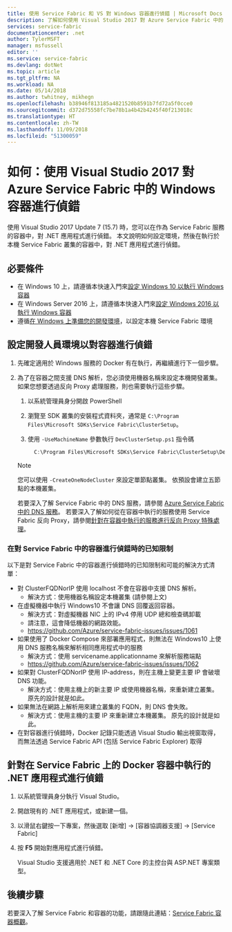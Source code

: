 ```yaml
---
title: 使用 Service Fabric 和 VS 對 Windows 容器進行偵錯 | Microsoft Docs
description: 了解如何使用 Visual Studio 2017 對 Azure Service Fabric 中的 Windows 容器進行偵錯。
services: service-fabric
documentationcenter: .net
author: TylerMSFT
manager: msfussell
editor: ''
ms.service: service-fabric
ms.devlang: dotNet
ms.topic: article
ms.tgt_pltfrm: NA
ms.workload: NA
ms.date: 05/14/2018
ms.author: twhitney, mikhegn
ms.openlocfilehash: b38946f813185a4821520b8591b7fd72a5f0cce0
ms.sourcegitcommit: d372d75558fc7be78b1a4b42b4245f40f213018c
ms.translationtype: HT
ms.contentlocale: zh-TW
ms.lasthandoff: 11/09/2018
ms.locfileid: "51300059"
---
```

# <a name="how-to-debug-windows-containers-in-azure-service-fabric-using-visual-studio-2017"></a>如何：使用 Visual Studio 2017 對 Azure Service Fabric 中的 Windows 容器進行偵錯

使用 Visual Studio 2017 Update 7 (15.7) 時，您可以在作為 Service Fabric 服務的容器中，對 .NET 應用程式進行偵錯。 本文說明如何設定環境，然後在執行於本機 Service Fabric 叢集的容器中，對 .NET 應用程式進行偵錯。

## <a name="prerequisites"></a>必要條件

* 在 Windows 10 上，請遵循本快速入門來[設定 Windows 10 以執行 Windows 容器](https://docs.microsoft.com/virtualization/windowscontainers/quick-start/quick-start-windows-10)
* 在 Windows Server 2016 上，請遵循本快速入門來[設定 Windows 2016 以執行 Windows 容器](https://docs.microsoft.com/virtualization/windowscontainers/quick-start/quick-start-windows-server)
* 遵循[在 Windows 上準備您的開發環境](https://docs.microsoft.com/azure/service-fabric/service-fabric-get-started)，以設定本機 Service Fabric 環境

## <a name="configure-your-developer-environment-to-debug-containers"></a>設定開發人員環境以對容器進行偵錯

1. 先確定適用於 Windows 服務的 Docker 有在執行，再繼續進行下一個步驟。

1. 為了在容器之間支援 DNS 解析，您必須使用機器名稱來設定本機開發叢集。 如果您想要透過反向 Proxy 處理服務，則也需要執行這些步驟。
    1. 以系統管理員身分開啟 PowerShell
    2. 瀏覽至 SDK 叢集的安裝程式資料夾，通常是 `C:\Program Files\Microsoft SDKs\Service Fabric\ClusterSetup`。
    3. 使用 `-UseMachineName` 參數執行 `DevClusterSetup.ps1` 指令碼

       ``` PowerShell
         C:\Program Files\Microsoft SDKs\Service Fabric\ClusterSetup\DevClusterSetup.ps1 -UseMachineName
       ```

    > [!NOTE]
    > 您可以使用 `-CreateOneNodeCluster` 來設定單節點叢集。 依預設會建立五節點的本機叢集。
    >

    若要深入了解 Service Fabric 中的 DNS 服務，請參閱 [Azure Service Fabric 中的 DNS 服務](https://docs.microsoft.com/azure/service-fabric/service-fabric-dnsservice)。 若要深入了解如何從在容器中執行的服務使用 Service Fabric 反向 Proxy，請參閱[針對在容器中執行的服務進行反向 Proxy 特殊處理](service-fabric-reverseproxy.md#special-handling-for-services-running-in-containers)。

### <a name="known-limitations-when-debugging-containers-in-service-fabric"></a>在對 Service Fabric 中的容器進行偵錯時的已知限制

以下是對 Service Fabric 中的容器進行偵錯時的已知限制和可能的解決方式清單：

* 對 ClusterFQDNorIP 使用 localhost 不會在容器中支援 DNS 解析。
    * 解決方式：使用機器名稱設定本機叢集 (請參閱上文)
* 在虛擬機器中執行 Windows10 不會讓 DNS 回覆返回容器。
    * 解決方式：對虛擬機器 NIC 上的 IPv4 停用 UDP 總和檢查碼卸載
    * 請注意，這會降低機器的網路效能。
    * https://github.com/Azure/service-fabric-issues/issues/1061
* 如果使用了 Docker Compose 來部署應用程式，則無法在 Windows10 上使用 DNS 服務名稱來解析相同應用程式中的服務
    * 解決方式：使用 servicename.applicationname 來解析服務端點
    * https://github.com/Azure/service-fabric-issues/issues/1062
* 如果對 ClusterFQDNorIP 使用 IP-address，則在主機上變更主要 IP 會破壞 DNS 功能。
    * 解決方式：使用主機上的新主要 IP 或使用機器名稱，來重新建立叢集。 原先的設計就是如此。
* 如果無法在網路上解析用來建立叢集的 FQDN，則 DNS 會失敗。
    * 解決方式：使用主機的主要 IP 來重新建立本機叢集。 原先的設計就是如此。
* 在對容器進行偵錯時，Docker 記錄只能透過 Visual Studio 輸出視窗取得，而無法透過 Service Fabric API (包括 Service Fabric Explorer) 取得

## <a name="debug-a-net-application-running-in-docker-containers-on-service-fabric"></a>針對在 Service Fabric 上的 Docker 容器中執行的 .NET 應用程式進行偵錯

1. 以系統管理員身分執行 Visual Studio。

1. 開啟現有的 .NET 應用程式，或新建一個。

1. 以滑鼠右鍵按一下專案，然後選取 [新增] -> [容器協調器支援] -> [Service Fabric]

1. 按 **F5** 開始對應用程式進行偵錯。

    Visual Studio 支援適用於 .NET 和 .NET Core 的主控台與 ASP.NET 專案類型。

## <a name="next-steps"></a>後續步驟
若要深入了解 Service Fabric 和容器的功能，請跟隨此連結：[Service Fabric 容器概觀](service-fabric-containers-overview.md)。
